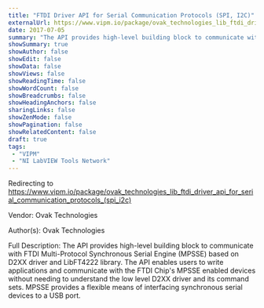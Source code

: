 ```yaml
---
title: "FTDI Driver API for Serial Communication Protocols (SPI, I2C)"
externalUrl: https://www.vipm.io/package/ovak_technologies_lib_ftdi_driver_api_for_serial_communication_protocols_(spi_i2c)
date: 2017-07-05
summary: "The API provides high-level building block to communicate with FTDI Multi-Protocol Synchronous Serial Engine (MPSSE) based on D2XX driver and LibFT4222 library."
showSummary: true
showAuthor: false
showEdit: false
showData: false
showViews: false
showReadingTime: false
showWordCount: false
showBreadcrumbs: false
showHeadingAnchors: false
sharingLinks: false
showZenMode: false
showPagination: false
showRelatedContent: false
draft: true
tags:
 - "VIPM"
 - "NI LabVIEW Tools Network"
---
```


Redirecting to https://www.vipm.io/package/ovak_technologies_lib_ftdi_driver_api_for_serial_communication_protocols_(spi_i2c)

Vendor: Ovak Technologies

Author(s): Ovak Technologies
 
Full Description:
The API provides high-level building block to communicate with FTDI Multi-Protocol Synchronous Serial Engine (MPSSE) based on D2XX driver and LibFT4222 library. The API enables users to write applications and communicate with the FTDI Chip's MPSSE enabled devices without needing to understand the low level D2XX driver and its command sets. MPSSE provides a flexible means of interfacing synchronous serial devices to a USB port.